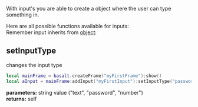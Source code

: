 With input's you are able to create a object where the user can type something in.<br>

Here are all possible functions available for inputs:<br>
Remember input inherits from [object](https://github.com/NoryiE/NyoUI/wiki/Object):

## setInputType
changes the input type
````lua
local mainFrame = basalt.createFrame("myFirstFrame"):show()
local aInput = mainFrame:addInput("myFirstInput"):setInputType("password"):show()
````
**parameters:** string value ("text", "password", "number")<br>
**returns:** self<br>
